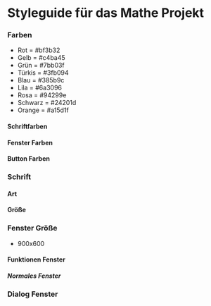 # Styleguide für das Mathe Projekt

### Farben
* Rot = #bf3b32
* Gelb = #c4ba45
* Grün = #7bb03f
* Türkis = #3fb094
* Blau = #385b9c
* Lila = #6a3096
* Rosa = #94299e
* Schwarz = #24201d
* Orange = #a15d1f
#### Schriftfarben

#### Fenster Farben

#### Button Farben

### Schrift

####  Art

#### Größe

### Fenster Größe
* 900x600

#### Funktionen Fenster

##### Normales Fenster

### Dialog Fenster
